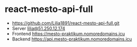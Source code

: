 # react-mesto-api-full 


* https://github.com/Lilia1891/react-mesto-api-full.git
* Server lilia@51.250.12.174
* Frontend https://mesto-praktikum.nomoredomains.icu
* Backend https://api.mesto-praktikum.nomoredomains.icu